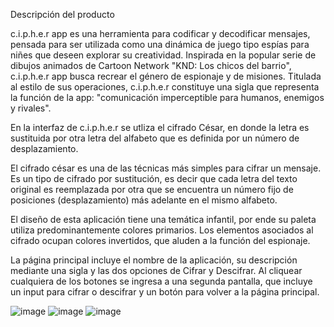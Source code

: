 Descripción del producto

c.i.p.h.e.r app es una herramienta para codificar y decodificar mensajes, pensada para ser utilizada como una dinámica de juego tipo espías para niñes que deseen explorar su creatividad. Inspirada en la popular serie de dibujos animados de Cartoon Network "KND: Los chicos del barrio", c.i.p.h.e.r app busca recrear el género de espionaje y de misiones. Titulada al estilo de sus operaciones, c.i.p.h.e.r constituye una sigla que representa la función de la app: "comunicación imperceptible para humanos, enemigos y rivales".

En la interfaz de c.i.p.h.e.r se utliza el cifrado César, en donde la letra es sustituida por otra letra del alfabeto que es definida por un número de desplazamiento.

El cifrado césar es una de las técnicas más simples para cifrar un mensaje. Es un tipo de cifrado por sustitución, es decir que cada letra del texto original es reemplazada por otra que se encuentra un número fijo de posiciones (desplazamiento) más adelante en el mismo alfabeto.

El diseño de esta aplicación tiene una temática infantil, por ende su paleta utiliza predominantemente colores primarios. Los elementos asociados al cifrado ocupan colores invertidos, que aluden a la función del espionaje.

La página principal incluye el nombre de la aplicación, su descripción mediante una sigla y las dos opciones de Cifrar y Descifrar. Al cliquear cualquiera de los botones se ingresa a una segunda pantalla, que incluye un input para cifrar o descifrar y un botón para volver a la página principal.

![image](https://user-images.githubusercontent.com/52142059/231478655-9daaa535-0af8-48c1-b61f-bfee71bf699c.png)
![image](https://user-images.githubusercontent.com/52142059/231479352-189ed4cc-97e2-4b8d-a539-3e96636f7016.png)
![image](https://user-images.githubusercontent.com/52142059/231479035-d6898d1d-8a85-4c45-8103-5c64297d8ce4.png)
